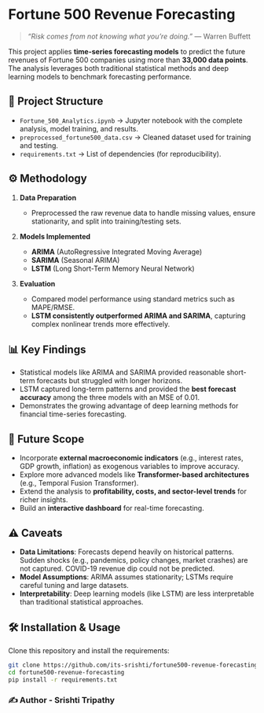 # Fortune 500 Revenue Forecasting
> *“Risk comes from not knowing what you’re doing.”* — Warren Buffett

This project applies **time-series forecasting models** to predict the future revenues of Fortune 500 companies using more than **33,000 data points**. The analysis leverages both traditional statistical methods and deep learning models to benchmark forecasting performance.  

## 📂 Project Structure
- `Fortune_500_Analytics.ipynb` → Jupyter notebook with the complete analysis, model training, and results.
- `preprocessed_fortune500_data.csv` → Cleaned dataset used for training and testing.
- `requirements.txt` → List of dependencies (for reproducibility).

## ⚙️ Methodology
1. **Data Preparation**  
   - Preprocessed the raw revenue data to handle missing values, ensure stationarity, and split into training/testing sets.  

2. **Models Implemented**  
   - **ARIMA** (AutoRegressive Integrated Moving Average)  
   - **SARIMA** (Seasonal ARIMA)  
   - **LSTM** (Long Short-Term Memory Neural Network)  

3. **Evaluation**  
   - Compared model performance using standard metrics such as MAPE/RMSE.  
   - **LSTM consistently outperformed ARIMA and SARIMA**, capturing complex nonlinear trends more effectively.  


## 📊 Key Findings
- Statistical models like ARIMA and SARIMA provided reasonable short-term forecasts but struggled with longer horizons.  
- LSTM captured long-term patterns and provided the **best forecast accuracy** among the three models with an MSE of 0.01.  
- Demonstrates the growing advantage of deep learning methods for financial time-series forecasting.  


## 🚀 Future Scope
- Incorporate **external macroeconomic indicators** (e.g., interest rates, GDP growth, inflation) as exogenous variables to improve accuracy.  
- Explore more advanced models like **Transformer-based architectures** (e.g., Temporal Fusion Transformer).  
- Extend the analysis to **profitability, costs, and sector-level trends** for richer insights.  
- Build an **interactive dashboard** for real-time forecasting.  


## ⚠️ Caveats
- **Data Limitations**: Forecasts depend heavily on historical patterns. Sudden shocks (e.g., pandemics, policy changes, market crashes) are not captured. COVID-19 revenue dip could not be predicted.
- **Model Assumptions**: ARIMA assumes stationarity; LSTMs require careful tuning and large datasets.  
- **Interpretability**: Deep learning models (like LSTM) are less interpretable than traditional statistical approaches.  


## 🛠️ Installation & Usage
Clone this repository and install the requirements:
```bash
git clone https://github.com/its-srishti/fortune500-revenue-forecasting.git
cd fortune500-revenue-forecasting
pip install -r requirements.txt
```


### ✍️ Author - Srishti Tripathy
